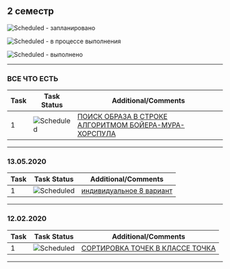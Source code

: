 ## 2 семестр


![Scheduled](https://github.com/AnzhelikaKravchuk/.NET-Training.-Spring-2019/blob/master/Pictures/icons-target.png) - запланировано

![Scheduled](https://github.com/AnzhelikaKravchuk/.NET-Training.-Spring-2019/blob/master/Pictures/icons-inprogress.png) - в процессе выполнения

![Scheduled](https://github.com/AnzhelikaKravchuk/.NET-Training.-Spring-2019/blob/master/Pictures/icons-ok.png) - выполнено

---

### ВСЕ ЧТО ЕСТЬ
| Task | Task Status | Additional/Comments |
| -------- | -------- | --------|  
| 1 | ![Scheduled](https://github.com/AnzhelikaKravchuk/.NET-Training.-Spring-2019/blob/master/Pictures/icons-ok.png)|[ПОИСК ОБРАЗА В СТРОКЕ АЛГОРИТМОМ БОЙЕРА-МУРА-ХОРСПУЛА](https://github.com/zamaygeniy/homework/blob/master/2020.05.13/IndividualTask8.cpp)|(/)
---

### 13.05.2020
| Task | Task Status | Additional/Comments |
| -------- | -------- | --------|  
| 1 | ![Scheduled](https://github.com/AnzhelikaKravchuk/.NET-Training.-Spring-2019/blob/master/Pictures/icons-ok.png)|[индивидуальное 8 вариант](https://github.com/zamaygeniy/homework/blob/master/2020.05.13/IndividualTask8.cpp)|(/)

---

### 12.02.2020
| Task | Task Status | Additional/Comments |
| -------- | -------- | --------|  
| 1 | ![Scheduled](https://github.com/AnzhelikaKravchuk/.NET-Training.-Spring-2019/blob/master/Pictures/icons-ok.png)|[СОРТИРОВКА ТОЧЕК В КЛАССЕ ТОЧКА](https://github.com/zamaygeniy/homework/blob/master/2020.02.12)|(/)

---


